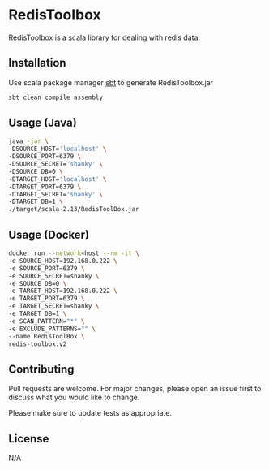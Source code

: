 # RedisToolbox

RedisToolbox is a scala library for dealing with redis data.

## Installation

Use scala package manager [sbt](https://www.scala-sbt.org/download) to generate RedisToolbox.jar

```bash
sbt clean compile assembly
```

## Usage (Java)

```bash
java -jar \
-DSOURCE_HOST='localhost' \
-DSOURCE_PORT=6379 \
-DSOURCE_SECRET='shanky' \
-DSOURCE_DB=0 \
-DTARGET_HOST='localhost' \
-DTARGET_PORT=6379 \
-DTARGET_SECRET='shanky' \
-DTARGET_DB=1 \
./target/scala-2.13/RedisToolBox.jar
```


## Usage (Docker)

```bash
docker run --network=host --rm -it \
-e SOURCE_HOST=192.168.0.222 \
-e SOURCE_PORT=6379 \
-e SOURCE_SECRET=shanky \
-e SOURCE_DB=0 \
-e TARGET_HOST=192.168.0.222 \
-e TARGET_PORT=6379 \
-e TARGET_SECRET=shanky \
-e TARGET_DB=1 \
-e SCAN_PATTERN="*" \
-e EXCLUDE_PATTERNS="" \
--name RedisToolBox \
redis-toolbox:v2
```



## Contributing

Pull requests are welcome. For major changes, please open an issue first
to discuss what you would like to change.

Please make sure to update tests as appropriate.

## License

N/A